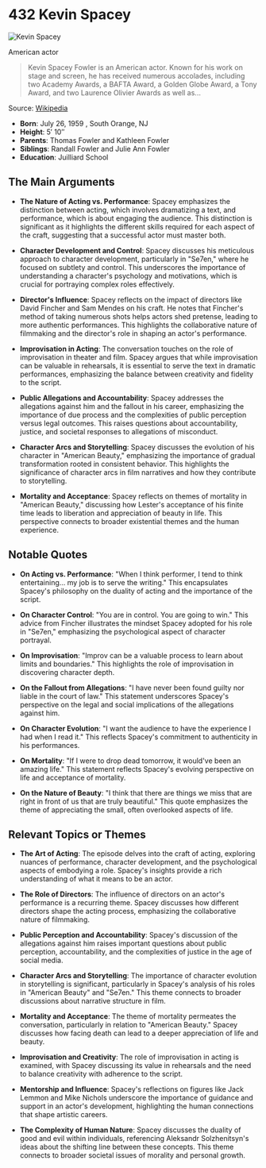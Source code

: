 # 432 Kevin Spacey


![Kevin Spacey](https://encrypted-tbn0.gstatic.com/images?q=tbn:ANd9GcTXpOsFWj3ITnOtt9gP3d618-sI-8c-_wDAEbbV-g&s=0)

American actor

> Kevin Spacey Fowler is an American actor. Known for his work on stage and screen, he has received numerous accolades, including two Academy Awards, a BAFTA Award, a Golden Globe Award, a Tony Award, and two Laurence Olivier Awards as well as...

Source: [Wikipedia](https://en.wikipedia.org/wiki/Kevin_Spacey)

- **Born**: July 26, 1959 , South Orange, NJ
- **Height**: 5′ 10″
- **Parents**: Thomas Fowler and Kathleen Fowler
- **Siblings**: Randall Fowler and Julie Ann Fowler
- **Education**: Juilliard School


## The Main Arguments

- **The Nature of Acting vs. Performance**: Spacey emphasizes the distinction between acting, which involves dramatizing a text, and performance, which is about engaging the audience. This distinction is significant as it highlights the different skills required for each aspect of the craft, suggesting that a successful actor must master both.

- **Character Development and Control**: Spacey discusses his meticulous approach to character development, particularly in "Se7en," where he focused on subtlety and control. This underscores the importance of understanding a character's psychology and motivations, which is crucial for portraying complex roles effectively.

- **Director's Influence**: Spacey reflects on the impact of directors like David Fincher and Sam Mendes on his craft. He notes that Fincher's method of taking numerous shots helps actors shed pretense, leading to more authentic performances. This highlights the collaborative nature of filmmaking and the director's role in shaping an actor's performance.

- **Improvisation in Acting**: The conversation touches on the role of improvisation in theater and film. Spacey argues that while improvisation can be valuable in rehearsals, it is essential to serve the text in dramatic performances, emphasizing the balance between creativity and fidelity to the script.

- **Public Allegations and Accountability**: Spacey addresses the allegations against him and the fallout in his career, emphasizing the importance of due process and the complexities of public perception versus legal outcomes. This raises questions about accountability, justice, and societal responses to allegations of misconduct.

- **Character Arcs and Storytelling**: Spacey discusses the evolution of his character in "American Beauty," emphasizing the importance of gradual transformation rooted in consistent behavior. This highlights the significance of character arcs in film narratives and how they contribute to storytelling.

- **Mortality and Acceptance**: Spacey reflects on themes of mortality in "American Beauty," discussing how Lester's acceptance of his finite time leads to liberation and appreciation of beauty in life. This perspective connects to broader existential themes and the human experience.

## Notable Quotes

- **On Acting vs. Performance**: "When I think performer, I tend to think entertaining... my job is to serve the writing." This encapsulates Spacey's philosophy on the duality of acting and the importance of the script.

- **On Character Control**: "You are in control. You are going to win." This advice from Fincher illustrates the mindset Spacey adopted for his role in "Se7en," emphasizing the psychological aspect of character portrayal.

- **On Improvisation**: "Improv can be a valuable process to learn about limits and boundaries." This highlights the role of improvisation in discovering character depth.

- **On the Fallout from Allegations**: "I have never been found guilty nor liable in the court of law." This statement underscores Spacey's perspective on the legal and social implications of the allegations against him.

- **On Character Evolution**: "I want the audience to have the experience I had when I read it." This reflects Spacey's commitment to authenticity in his performances.

- **On Mortality**: "If I were to drop dead tomorrow, it would've been an amazing life." This statement reflects Spacey's evolving perspective on life and acceptance of mortality.

- **On the Nature of Beauty**: "I think that there are things we miss that are right in front of us that are truly beautiful." This quote emphasizes the theme of appreciating the small, often overlooked aspects of life.

## Relevant Topics or Themes

- **The Art of Acting**: The episode delves into the craft of acting, exploring nuances of performance, character development, and the psychological aspects of embodying a role. Spacey's insights provide a rich understanding of what it means to be an actor.

- **The Role of Directors**: The influence of directors on an actor's performance is a recurring theme. Spacey discusses how different directors shape the acting process, emphasizing the collaborative nature of filmmaking.

- **Public Perception and Accountability**: Spacey's discussion of the allegations against him raises important questions about public perception, accountability, and the complexities of justice in the age of social media.

- **Character Arcs and Storytelling**: The importance of character evolution in storytelling is significant, particularly in Spacey's analysis of his roles in "American Beauty" and "Se7en." This theme connects to broader discussions about narrative structure in film.

- **Mortality and Acceptance**: The theme of mortality permeates the conversation, particularly in relation to "American Beauty." Spacey discusses how facing death can lead to a deeper appreciation of life and beauty.

- **Improvisation and Creativity**: The role of improvisation in acting is examined, with Spacey discussing its value in rehearsals and the need to balance creativity with adherence to the script.

- **Mentorship and Influence**: Spacey's reflections on figures like Jack Lemmon and Mike Nichols underscore the importance of guidance and support in an actor's development, highlighting the human connections that shape artistic careers.

- **The Complexity of Human Nature**: Spacey discusses the duality of good and evil within individuals, referencing Aleksandr Solzhenitsyn's ideas about the shifting line between these concepts. This theme connects to broader societal issues of morality and personal growth.
